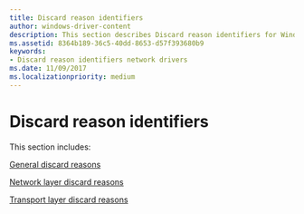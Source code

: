 ```yaml
---
title: Discard reason identifiers
author: windows-driver-content
description: This section describes Discard reason identifiers for Windows Filtering Platform callout drivers.
ms.assetid: 8364b189-36c5-40dd-8653-d57f393680b9
keywords:
- Discard reason identifiers network drivers
ms.date: 11/09/2017
ms.localizationpriority: medium
---
```


# Discard reason identifiers

This section includes:

[General discard reasons](general-discard-reasons.md)

[Network layer discard reasons](network-layer-discard-reasons.md)

[Transport layer discard reasons](transport-layer-discard-reasons.md)

